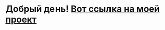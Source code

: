 <h1 align="left">Добрый день! <a href="https://github.com/MedvedevD790/posmotri_v_okno.git" target="_blank">Вот ссылка на моей проект</a> 